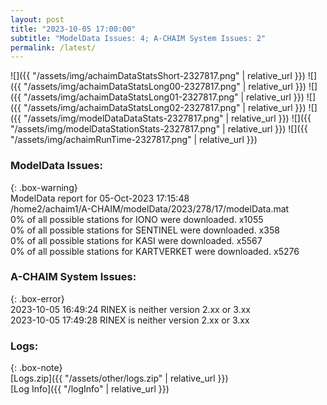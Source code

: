 ```yaml
---
layout: post
title: "2023-10-05 17:00:00"
subtitle: "ModelData Issues: 4; A-CHAIM System Issues: 2"
permalink: /latest/
---
```


![]({{ "/assets/img/achaimDataStatsShort-2327817.png" | relative_url }})
![]({{ "/assets/img/achaimDataStatsLong00-2327817.png" | relative_url }})
![]({{ "/assets/img/achaimDataStatsLong01-2327817.png" | relative_url }})
![]({{ "/assets/img/achaimDataStatsLong02-2327817.png" | relative_url }})
![]({{ "/assets/img/modelDataDataStats-2327817.png" | relative_url }})
![]({{ "/assets/img/modelDataStationStats-2327817.png" | relative_url }})
![]({{ "/assets/img/achaimRunTime-2327817.png" | relative_url }})


### ModelData Issues:  
  
{: .box-warning}  
 ModelData report for 05-Oct-2023 17:15:48   
 /home2/achaim1/A-CHAIM/modelData/2023/278/17/modelData.mat   
 0% of all possible stations for IONO were downloaded. x1055   
 0% of all possible stations for SENTINEL were downloaded. x358   
 0% of all possible stations for KASI were downloaded. x5567   
 0% of all possible stations for KARTVERKET were downloaded. x5276   
  
### A-CHAIM System Issues:  
  
{: .box-error}  
2023-10-05 16:49:24 RINEX is neither version 2.xx or 3.xx  
2023-10-05 17:49:28 RINEX is neither version 2.xx or 3.xx  

### Logs:  
  
{: .box-note}  
[Logs.zip]({{ "/assets/other/logs.zip" | relative_url }})  
[Log Info]({{ "/logInfo" | relative_url }})  
